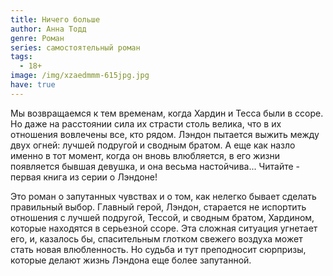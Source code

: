 ```yaml
---
title: Ничего больше
author: Анна Тодд
genre: Роман
series: самостоятельный роман
tags:
  - 18+
image: /img/xzaedmmm-615jpg.jpg
have: true
---
```

Мы возвращаемся к тем временам, когда Хардин и Тесса были в ссоре. Но даже на расстоянии сила их страсти столь велика, что в их отношения вовлечены все, кто рядом. Лэндон пытается выжить между двух огней: лучшей подругой и сводным братом. А еще как назло именно в тот момент, когда он вновь влюбляется, в его жизни появляется бывшая девушка, и она весьма настойчива... Читайте - первая книга из серии о Лэндоне! 

Это роман о запутанных чувствах и о том, как нелегко бывает сделать правильный выбор. Главный герой, Лэндон, старается не испортить отношения с лучшей подругой, Тессой, и сводным братом, Хардином, которые находятся в серьезной ссоре. Эта сложная ситуация угнетает его, и, казалось бы, спасительным глотком свежего воздуха может стать новая влюбленность. Но судьба и тут преподносит сюрпризы, которые делают жизнь Лэндона еще более запутанной.